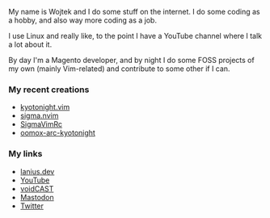 My name is Wojtek and I do some stuff on the internet. I do some coding
as a hobby, and also way more coding as a job.

I use Linux and really like, to the point I have a YouTube channel where
I talk a lot about it.

By day I\'m a Magento developer, and by night I do some FOSS projects of
my own (mainly Vim-related) and contribute to some other if I can.

### My recent creations

-   [kyotonight.vim](https://github.com/voidekh/kyotonight.vim)
-   [sigma.nvim](https://github.com/voidekh/sigma.nvim)
-   [SigmaVimRc](https://github.com/voidekh/SigmaVimRc)
-   [oomox-arc-kyotonight](https://github.com/voidekh/oomox-arc-kyotonight)

### My links

-   [lanius.dev](https://lanius.dev/)
-   [YouTube](https://www.youtube.com/laniusdev)
-   [voidCAST](https://open.spotify.com/show/6ONdVXRzhcNKQmo5JVAQW3)
-   [Mastodon](https://fosstodon.org/web/@lanius)
-   [Twitter](https://twiter.com/laniusdev)
